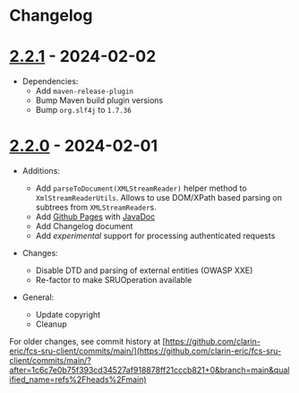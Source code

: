 # Changelog

# [2.2.1](https://github.com/clarin-eric/fcs-sru-client/releases/tag/2.2.1) - 2024-02-02

- Dependencies:
  - Add `maven-release-plugin`
  - Bump Maven build plugin versions
  - Bump `org.slf4j` to `1.7.36`

# [2.2.0](https://github.com/clarin-eric/fcs-sru-client/releases/tag/2.2.0) - 2024-02-01

- Additions:
  - Add `parseToDocument(XMLStreamReader)` helper method to `XmlStreamReaderUtils`.
    Allows to use DOM/XPath based parsing on subtrees from `XMLStreamReader`s.
  - Add [Github Pages](https://clarin-eric.github.io/fcs-sru-client/) with [JavaDoc](https://clarin-eric.github.io/fcs-sru-client/project-reports.html)
  - Add Changelog document

  * Add _experimental_ support for processing authenticated requests

- Changes:
  - Disable DTD and parsing of external entities (OWASP XXE)
  - Re-factor to make SRUOperation available

- General:
  - Update copyright
  - Cleanup


For older changes, see commit history at [https://github.com/clarin-eric/fcs-sru-client/commits/main/](https://github.com/clarin-eric/fcs-sru-client/commits/main/?after=1c6c7e0b75f393cd34527af918878ff21cccb821+0&branch=main&qualified_name=refs%2Fheads%2Fmain)

